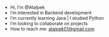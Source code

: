 -  Hi, I’m @AtaIpek
-  I’m interested in Backend development
-  I’m currently learning Java | I studied Python
-  I’m looking to collaborate on projects
-  How to reach me: ataipek01@gmail.com

<!---
AtaIpek/AtaIpek is a ✨ special ✨ repository because its `README.md` (this file) appears on your GitHub profile.
You can click the Preview link to take a look at your changes.
--->
